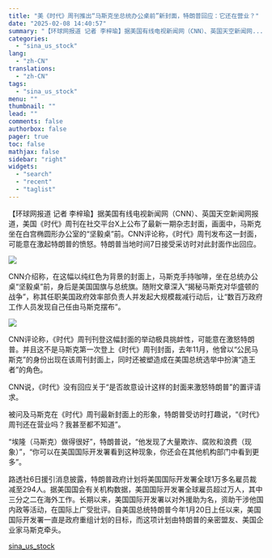 ```yaml
---
title: "美《时代》周刊推出“马斯克坐总统办公桌前”新封面，特朗普回应：它还在营业？"
date: "2025-02-08 14:40:57"
summary: "【环球网报道 记者 李梓瑜】据美国有线电视新闻网（CNN）、英国天空新闻网..."
categories:
  - "sina_us_stock"
lang:
  - "zh-CN"
translations:
  - "zh-CN"
tags:
  - "sina_us_stock"
menu: ""
thumbnail: ""
lead: ""
comments: false
authorbox: false
pager: true
toc: false
mathjax: false
sidebar: "right"
widgets:
  - "search"
  - "recent"
  - "taglist"
---
```


【环球网报道 记者 李梓瑜】据美国有线电视新闻网（CNN）、英国天空新闻网报道，美国《时代》周刊在社交平台X上公布了最新一期杂志封面，画面中，马斯克坐在白宫椭圆形办公室的“坚毅桌”前。CNN评论称，《时代》周刊发布这一封面，可能意在激起特朗普的愤怒。特朗普当地时间7日接受采访时对此封面作出回应。

![](//n.sinaimg.cn/spider20250208/572/w361h211/20250208/332e-62a8c124e2cde062a17963a7be73d1ca.png)

CNN介绍称，在这幅以纯红色为背景的封面上，马斯克手持咖啡，坐在总统办公桌“坚毅桌”前，身后是美国国旗与总统旗。随附文章深入“揭秘马斯克对华盛顿的战争”，称其任职美国政府效率部负责人并发起大规模裁减行动后，让“数百万政府工作人员发现自己任由马斯克摆布”。

![](//n.sinaimg.cn/spider20250208/646/w277h369/20250208/c9c3-210e9c1f4dcc9a213cc97a9be30bcc7f.png)

CNN评论称，《时代》周刊刊登这幅封面的举动极具挑衅性，可能意在激怒特朗普。并且这不是马斯克第一次登上《时代》周刊封面，去年11月，他曾以“公民马斯克”的身份出现在该周刊封面上，同时还被塑造成在美国总统选举中扮演“造王者”的角色。

CNN说，《时代》没有回应关于“是否故意设计这样的封面来激怒特朗普”的置评请求。

被问及马斯克在《时代》周刊最新封面上的形象，特朗普受访时打趣说，“《时代》周刊还在营业吗？我甚至都不知道”。

“埃隆（马斯克）做得很好”，特朗普说，“他发现了大量欺诈、腐败和浪费（现象）”，“你可以在美国国际开发署看到这种现象，你还会在其他机构部门中看到更多”。

路透社6日援引消息披露，特朗普政府计划将美国国际开发署全球1万多名雇员裁减至294人。据美国国会有关机构数据，美国国际开发署全球雇员超过万人，其中三分之二在海外工作。长期以来，美国国际开发署以对外援助为名，资助干涉他国内政等活动，在国际上广受批评。自美国总统特朗普今年1月20日上任以来，美国国际开发署一直是政府重组计划的目标，而这项计划由特朗普的亲密盟友、美国企业家马斯克牵头。

[sina_us_stock](https://finance.sina.com.cn/jjxw/2025-02-08/doc-ineitzkz8955972.shtml)
